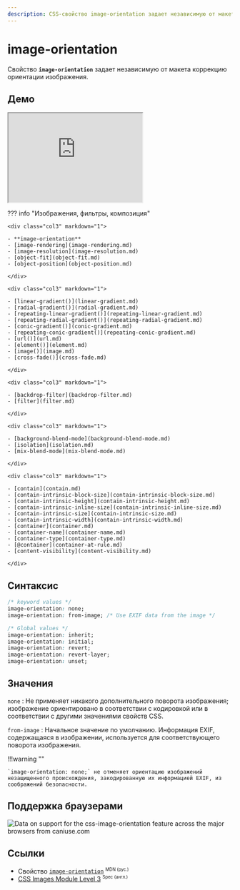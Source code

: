 ```yaml
---
description: CSS-свойство image-orientation задает независимую от макета коррекцию ориентации изображения.
---
```


# image-orientation

Свойство **`image-orientation`** задает независимую от макета коррекцию ориентации изображения.

## Демо

<iframe class="interactive is-default-height" height="200" src="https://interactive-examples.mdn.mozilla.net/pages/css/image-orientation.html" title="MDN Web Docs Interactive Example" loading="lazy" data-readystate="complete"></iframe>

??? info "Изображения, фильтры, композиция"

    <div class="col3" markdown="1">

    - **image-orientation**
    - [image-rendering](image-rendering.md)
    - [image-resolution](image-resolution.md)
    - [object-fit](object-fit.md)
    - [object-position](object-position.md)

    </div>

    <div class="col3" markdown="1">

    - [linear-gradient()](linear-gradient.md)
    - [radial-gradient()](radial-gradient.md)
    - [repeating-linear-gradient()](repeating-linear-gradient.md)
    - [repeating-radial-gradient()](repeating-radial-gradient.md)
    - [conic-gradient()](conic-gradient.md)
    - [repeating-conic-gradient()](repeating-conic-gradient.md)
    - [url()](url.md)
    - [element()](element.md)
    - [image()](image.md)
    - [cross-fade()](cross-fade.md)

    </div>

    <div class="col3" markdown="1">

    - [backdrop-filter](backdrop-filter.md)
    - [filter](filter.md)

    </div>

    <div class="col3" markdown="1">

    - [background-blend-mode](background-blend-mode.md)
    - [isolation](isolation.md)
    - [mix-blend-mode](mix-blend-mode.md)

    </div>

    <div class="col3" markdown="1">

    - [contain](contain.md)
    - [contain-intrinsic-block-size](contain-intrinsic-block-size.md)
    - [contain-intrinsic-height](contain-intrinsic-height.md)
    - [contain-intrinsic-inline-size](contain-intrinsic-inline-size.md)
    - [contain-intrinsic-size](contain-intrinsic-size.md)
    - [contain-intrinsic-width](contain-intrinsic-width.md)
    - [container](container.md)
    - [container-name](container-name.md)
    - [container-type](container-type.md)
    - [@container](container-at-rule.md)
    - [content-visibility](content-visibility.md)

    </div>

## Синтаксис

```css
/* keyword values */
image-orientation: none;
image-orientation: from-image; /* Use EXIF data from the image */

/* Global values */
image-orientation: inherit;
image-orientation: initial;
image-orientation: revert;
image-orientation: revert-layer;
image-orientation: unset;
```

## Значения

`none`
: Не применяет никакого дополнительного поворота изображения; изображение ориентировано в соответствии с кодировкой или в соответствии с другими значениями свойств CSS.

`from-image`
: Начальное значение по умолчанию. Информация EXIF, содержащаяся в изображении, используется для соответствующего поворота изображения.

!!!warning ""

    `image-orientation: none;` не отменяет ориентацию изображений незащищенного происхождения, закодированную их информацией EXIF, из соображений безопасности.

## Поддержка браузерами

<p class="ciu_embed" data-feature="css-image-orientation" data-periods="future_1,current,past_1,past_2" data-accessible-colours="false">
<picture>
<source type="image/webp" srcset="https://caniuse.bitsofco.de/image/css-image-orientation.webp">
<source type="image/png" srcset="https://caniuse.bitsofco.de/image/css-image-orientation.png">
<img src="https://caniuse.bitsofco.de/image/css-image-orientation.jpg" alt="Data on support for the css-image-orientation feature across the major browsers from caniuse.com">
</picture>
</p>

## Ссылки

- Свойство [`image-orientation`](https://developer.mozilla.org/ru/docs/Web/CSS/image-orientation) <sup><small>MDN (рус.)</small></sup>
- [CSS Images Module Level 3](https://w3c.github.io/csswg-drafts/css-images/#the-image-orientation) <sup><small>Spec (англ.)</small></sup>
